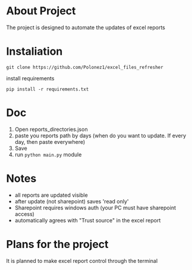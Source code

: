 # About Project

The project is designed to automate the updates of excel reports

# Instaliation

```git clone https://github.com/Polonez1/excel_files_refresher```

install requirements

```pip install -r requirements.txt```

# Doc

1. Open reports_directories.json
2. paste you reports path by days (when do you want to update. If every day, then paste everywhere)
3. Save
4. run ```python main.py``` module


# Notes

- all reports are updated visible
- after update (not sharepoint) saves 'read only'
- Sharepoint requires windows auth (your PC must have sharepoint access)
- automatically agrees with "Trust source" in the excel report

# Plans for the project

It is planned to make excel report control through the terminal
